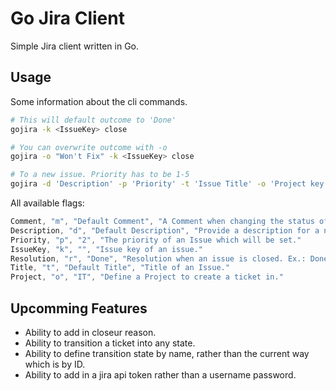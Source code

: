 Go Jira Client
==============

Simple Jira client written in Go.

Usage
-----

Some information about the cli commands.

```bash
# This will default outcome to 'Done'
gojira -k <IssueKey> close

# You can overwrite outcome with -o
gojira -o "Won't Fix" -k <IssueKey> close
```

```bash
# To a new issue. Priority has to be 1-5
gojira -d 'Description' -p 'Priority' -t 'Issue Title' -o 'Project key like: IT' create
```

All available flags:

```go
Comment, "m", "Default Comment", "A Comment when changing the status of an Issue."
Description, "d", "Default Description", "Provide a description for a newly created Issue."
Priority, "p", "2", "The priority of an Issue which will be set."
IssueKey, "k", "", "Issue key of an issue."
Resolution, "r", "Done", "Resolution when an issue is closed. Ex.: Done, Fixed, Won't fix."
Title, "t", "Default Title", "Title of an Issue."
Project, "o", "IT", "Define a Project to create a ticket in."
```

Upcomming Features
------------------

- Ability to add in closeur reason.
- Ability to transition a ticket into any state.
- Ability to define transition state by name, rather than the current way which is by ID.
- Ability to add in a jira api token rather than a username password.
